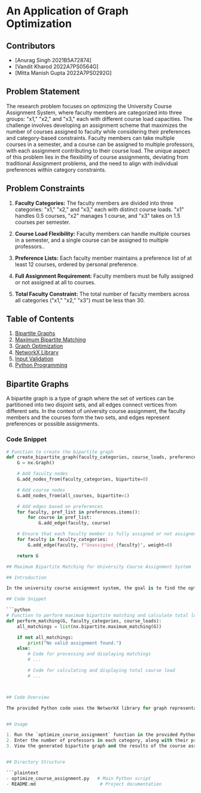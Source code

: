 # An Application of Graph Optimization


## Contributors
- [Anurag Singh 2021B5A72874]
- [Vandit Kharod 2022A7PS0564G]
- [Mitta Manish Gupta 2022A7PS0292G]


## Problem Statement

The research problem focuses on optimizing the University Course Assignment System, where faculty members are categorized into three groups: "x1," "x2," and "x3," each with different course load capacities. The challenge involves developing an assignment scheme that maximizes the number of courses assigned to faculty while considering their preferences and category-based constraints. Faculty members can take multiple courses in a semester, and a course can be assigned to multiple professors, with each assignment contributing to their course load. The unique aspect of this problem lies in the flexibility of course assignments, deviating from traditional Assignment problems, and the need to align with individual preferences within category constraints.


## Problem Constraints

1. **Faculty Categories:** The faculty members are divided into three categories: "x1," "x2," and "x3," each with distinct course loads. "x1" handles 0.5 courses, "x2" manages 1 course, and "x3" takes on 1.5 courses per semester.

2. **Course Load Flexibility:** Faculty members can handle multiple courses in a semester, and a single course can be assigned to multiple professors..

3. **Preference Lists:** Each faculty member maintains a preference list of at least 12 courses, ordered by personal preference.

4. **Full Assignment Requirement:** Faculty members must be fully assigned or not assigned at all to courses.

5. **Total Faculty Constraint:** The total number of faculty members across all categories ("x1," "x2," "x3") must be less than 30.


## Table of Contents

1. [Bipartite Graphs](#bipartite-graphs)
2. [Maximum Bipartite Matching](#maximum-bipartite-matching)
3. [Graph Optimization](#graph-optimization)
4. [NetworkX Library](#networkx-library)
5. [Input Validation](#input-validation)
6. [Python Programming](#python-programming)

## Bipartite Graphs

A bipartite graph is a type of graph where the set of vertices can be partitioned into two disjoint sets, and all edges connect vertices from different sets. In the context of university course assignment, the faculty members and the courses form the two sets, and edges represent preferences or possible assignments.

### Code Snippet

```python
# Function to create the bipartite graph
def create_bipartite_graph(faculty_categories, course_loads, preferences, all_courses):
    G = nx.Graph()

    # Add faculty nodes
    G.add_nodes_from(faculty_categories, bipartite=0)

    # Add course nodes
    G.add_nodes_from(all_courses, bipartite=1)

    # Add edges based on preferences
    for faculty, pref_list in preferences.items():
        for course in pref_list:
            G.add_edge(faculty, course)

    # Ensure that each faculty member is fully assigned or not assigned at all
    for faculty in faculty_categories:
        G.add_edge(faculty, f"Unassigned_{faculty}", weight=0)

    return G

## Maximum Bipartite Matching for University Course Assignment System

## Introduction

In the university course assignment system, the goal is to find the optimal assignment of courses to faculty members based on their preferences. This problem is modeled as a maximum bipartite matching in a graph, where the objective is to identify the largest set of non-overlapping edges, ensuring that no two edges share a common vertex.

## Code Snippet

```python
# Function to perform maximum bipartite matching and calculate total load
def perform_matching(G, faculty_categories, course_loads):
    all_matchings = list(nx.bipartite.maximum_matching(G))

    if not all_matchings:
        print("No valid assignment found.")
    else:
        # Code for processing and displaying matchings
        # ...

        # Code for calculating and displaying total course load
        # ...



## Code Overview

The provided Python code uses the NetworkX library for graph representation and bipartite matching. The program takes user input for faculty preferences, creates a bipartite graph, performs maximum bipartite matching, and calculates the total course load assigned to each faculty member. The results are displayed in the form of matchings and a course assignment matrix.


## Usage

1. Run the `optimize_course_assignment` function in the provided Python script.
2. Enter the number of professors in each category, along with their preference lists.
3. View the generated bipartite graph and the results of the course assignment.


## Directory Structure

```plaintext
- optimize_course_assignment.py   # Main Python script
- README.md                        # Project documentation


